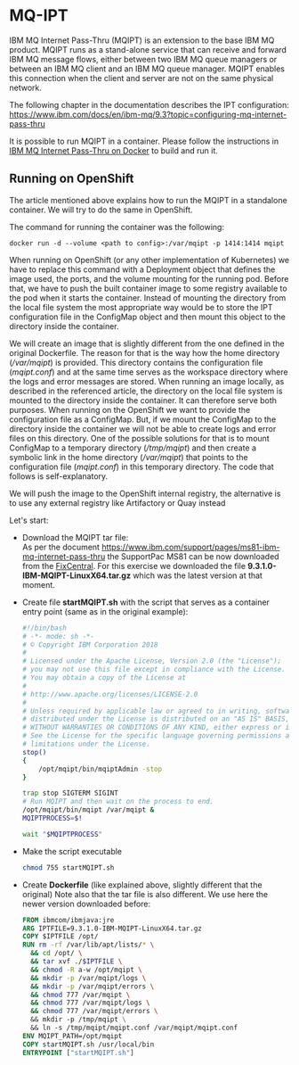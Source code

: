 
# MQ-IPT


IBM MQ Internet Pass-Thru (MQIPT) is an extension to the base IBM MQ product. MQIPT runs as a stand-alone service that can receive and forward IBM MQ message flows, either between two IBM MQ queue managers or between an IBM MQ client and an IBM MQ queue manager. MQIPT enables this connection when the client and server are not on the same physical network.

The following chapter in the documentation describes the IPT configuration:
https://www.ibm.com/docs/en/ibm-mq/9.3?topic=configuring-mq-internet-pass-thru

It is possible to run MQIPT in a container. Please follow the instructions in [IBM MQ Internet Pass-Thru on Docker](https://github.com/ibm-messaging/mq-container/tree/master/incubating/mqipt) to build and run it. 

## Running on OpenShift

The article mentioned above explains how to run the MQIPT in a standalone container. We will try to do the same in OpenShift. 

The command for running the container was the following:
```
docker run -d --volume <path to config>:/var/mqipt -p 1414:1414 mqipt
```

When running on OpenShift (or any other implementation of Kubernetes) we have to replace this command with a Deployment object that defines the image used, the ports, and the volume mounting for the running pod. Before that, we have to push the built container image to some registry available to the pod when it starts the container. Instead of mounting the directory from the local file system the most appropriate way would be to store the IPT configuration file in the ConfigMap object and then mount this object to the directory inside the container.

We will create an image that is slightly different from the one defined in the original Dockerfile. The reason for that is the way how the home directory (*/var/mqipt*) is provided. This directory contains the configuration file (*mqipt.conf*) and at the same time serves as the workspace directory where the logs and error messages are stored. When running an image locally, as described in the referenced article, the directory on the local file system is mounted to the directory inside the container. It can therefore serve both purposes. When running on the OpenShift we want to provide the configuration file as a ConfigMap. But, if we mount the ConfigMap to the directory inside the container we will not be able to create logs and error files on this directory. One of the possible solutions for that is to mount ConfigMap to a temporary directory (*/tmp/mqipt*) and then create a symbolic link in the home directory (*/var/mqipt*) that points to the configuration file (*mqipt.conf*) in this temporary directory. The code that follows is self-explanatory.

We will push the image to the OpenShift internal registry, the alternative is to use any external registry like Artifactory or Quay instead

Let's start:

- Download the MQIPT tar file: <br>
  As per the document https://www.ibm.com/support/pages/ms81-ibm-mq-internet-pass-thru the SupportPac MS81 can be now downloaded from the [FixCentral](https://www.ibm.com/support/fixcentral/swg/selectFixes?parent=ibm~WebSphere&product=ibm/WebSphere/WebSphere+MQ&release=9.3.0.0&platform=All&function=fixid&fixids=*IBM-MQIPT*). For this exercise we downloaded the file **9.3.1.0-IBM-MQIPT-LinuxX64.tar.gz** which was the latest version at that moment.

- Create file  **startMQIPT.sh** with the script that serves as a container entry point (same as in the original example):
  ```sh
  #!/bin/bash
  # -*- mode: sh -*-
  # © Copyright IBM Corporation 2018
  #
  # Licensed under the Apache License, Version 2.0 (the "License");
  # you may not use this file except in compliance with the License.
  # You may obtain a copy of the License at
  #
  # http://www.apache.org/licenses/LICENSE-2.0
  #
  # Unless required by applicable law or agreed to in writing, software
  # distributed under the License is distributed on an "AS IS" BASIS,
  # WITHOUT WARRANTIES OR CONDITIONS OF ANY KIND, either express or implied.
  # See the License for the specific language governing permissions and
  # limitations under the License.
  stop()
  {
      /opt/mqipt/bin/mqiptAdmin -stop
  }

  trap stop SIGTERM SIGINT
  # Run MQIPT and then wait on the process to end.
  /opt/mqipt/bin/mqipt /var/mqipt &
  MQIPTPROCESS=$!

  wait "$MQIPTPROCESS"    
  ```

- Make the script executable
  ```sh
  chmod 755 startMQIPT.sh
  ```  

- Create **Dockerfile** (like explained above, slightly different that the original)
  Note also that the tar file is also different. We use here the newer version downloaded before:
  ```Dockerfile
  FROM ibmcom/ibmjava:jre
  ARG IPTFILE=9.3.1.0-IBM-MQIPT-LinuxX64.tar.gz
  COPY $IPTFILE /opt/
  RUN rm -rf /var/lib/apt/lists/* \
    && cd /opt/ \
    && tar xvf ./$IPTFILE \
    && chmod -R a-w /opt/mqipt \
    && mkdir -p /var/mqipt/logs \
    && mkdir -p /var/mqipt/errors \
    && chmod 777 /var/mqipt \
    && chmod 777 /var/mqipt/logs \
    && chmod 777 /var/mqipt/errors \      
    && mkdir -p /tmp/mqipt \
    && ln -s /tmp/mqipt/mqipt.conf /var/mqipt/mqipt.conf
  ENV MQIPT_PATH=/opt/mqipt
  COPY startMQIPT.sh /usr/local/bin
  ENTRYPOINT ["startMQIPT.sh"]    
  ```


























